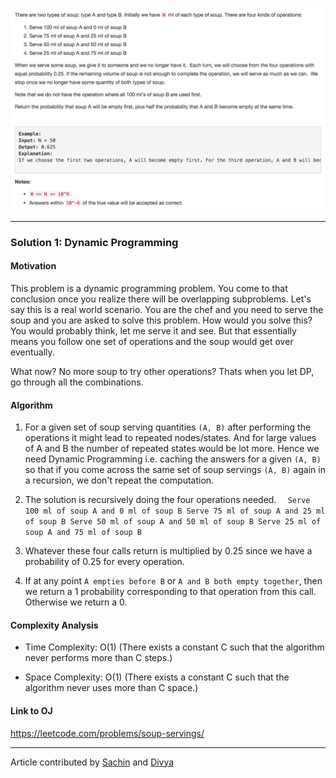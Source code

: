 <p align="center">
<img src="../../Images/Soup-Servings.png" width="600">
</p>

---
### Solution 1: Dynamic Programming

#### Motivation

This problem is a dynamic programming problem. You come to that conclusion once you realize there will be overlapping subproblems. Let's say this is a real world scenario. You are the chef and you need to serve the soup and you are asked to solve this problem. How would you solve this? You would probably think, let me serve it and see. But that essentially means you follow one set of operations and the soup would get over eventually.

What now? No more soup to try other operations?
Thats when you let DP, go through all the combinations.

#### Algorithm

1. For a given set of soup serving quantities `(A, B)` after performing the operations it might lead to repeated nodes/states. And for large values of A and B the number of repeated states would be lot more. Hence we need Dynamic Programming i.e. caching the answers for a given `(A, B)` so that if you come across the same set of soup servings `(A, B)` again in a recursion, we don't repeat the computation.

2. The solution is recursively doing the four operations needed.
`	Serve 100 ml of soup A and 0 ml of soup B
	Serve 75 ml of soup A and 25 ml of soup B
	Serve 50 ml of soup A and 50 ml of soup B
	Serve 25 ml of soup A and 75 ml of soup B
`
3. Whatever these four calls return is multiplied by 0.25 since we have a probability of 0.25 for every operation.  

4. If at any point `A empties before B` or `A and B both empty together`, then we return a 1 probability corresponding to that operation from this call. Otherwise we return a 0.

#### Complexity Analysis

* Time Complexity: O(1) (There exists a constant C such that the algorithm never performs more than C steps.)

* Space Complexity: O(1) (There exists a constant C such that the algorithm never uses more than C space.)

#### Link to OJ

https://leetcode.com/problems/soup-servings/

---
Article contributed by [Sachin](https://github.com/edorado93) and [Divya](https://github.com/DivyaGodayal)
